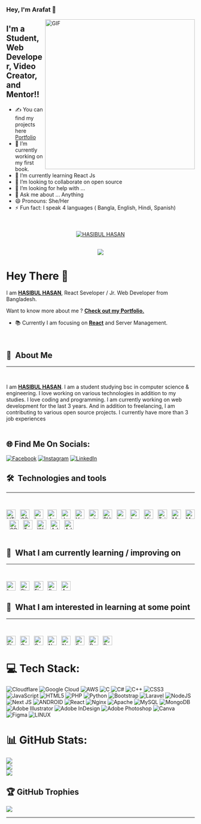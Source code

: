 ### Hey, I'm Arafat 👋

<img align="right" alt="GIF" src="https://raw.githubusercontent.com/arafathussendev/arafathussendev/main/images/coding.gif" width="400" height="auto" />

## I'm a Student, Web Developer, Video Creator, and Mentor!!


- ✍ You can find my projects here [Portfolio](https://arafathussen.com)
- 🔭 I’m currently working on my first book.
- 🌱 I’m currently learning React Js
- 👯 I’m looking to collaborate on open source
- 🤔 I’m looking for help with ...
- 💬 Ask me about ... Anything
- 😄 Pronouns: She/Her
- ⚡ Fun fact: I speak 4 languages ( Bangla, English, Hindi, Spanish)

</br>
</br>
<a href="https://iqbalhasan.dev" traget="blank">
<center><span style="background:white;" >
<img title="iqbalhasan.dev" src="image/logo.png" alt="HASIBUL HASAN"  style="background:white;"  >
</span>
</br>
</br>

[![](https://visitcount.itsvg.in/api?id=hasibul-af&icon=0&color=0)](https://visitcount.itsvg.in)

</center>
</a>

# Hey There 👋

I am [**HASIBUL HASAN**](https://advarten.com), React Seveloper / Jr. Web Developer from Bangladesh. 

Want to know more about me ? [**Check out my Portfolio.**](https://advarten.com)

- 📚 Currently I am focusing on [**React**]([https://laravel.com](https://react.dev/)) and Server Management.

<br/>

## 🤔  About Me

<hr/>
<br>

I am [**HASIBUL HASAN**](https://advarten.com). I am a student studying bsc in computer science & engineering. I love working on various technologies in addition to my studies. I love coding and programming. I am currently working on web development for the last 3 years. And in addition to freelancing, I am contributing to various open source projects. I currently have more than 3 job experiences
<br/>
<br/>

## 🌐 Find Me On Socials:
[![Facebook](https://img.shields.io/badge/Facebook-%231877F2.svg?logo=Facebook&logoColor=white)](https://facebook.com/hasibul.af) [![Instagram](https://img.shields.io/badge/Instagram-%23E4405F.svg?logo=Instagram&logoColor=white)](https://instagram.com/hasibul.af) [![LinkedIn](https://img.shields.io/badge/LinkedIn-%230077B5.svg?logo=linkedin&logoColor=white)](https://linkedin.com/in/in/hasibul-af) 

## 🛠  Technologies and tools

<hr/>
<br>
<a name="learning-now"></a>

[<img src="https://img.shields.io/badge/HTML5-282C34?logo=html5&logoColor=E34F26" alt="HTML5 logo" title="HTML5" height="25" />][tech_tools_anchor]
&nbsp;
[<img src="https://img.shields.io/badge/CSS3-282C34?logo=css3&logoColor=1572B6" alt="CSS3 logo" title="CSS3" height="25" />][tech_tools_anchor]
&nbsp;
[<img src="https://img.shields.io/badge/Botstrap-282C34?logo=bootstrap&logoColor=6F0FF4" alt="bootstrap logo" title="Bootstrap" height="25" />][tech_tools_anchor]
&nbsp;
[<img src="https://img.shields.io/badge/JavaScript-282C34?logo=javascript&logoColor=F7DF1E" alt="JavaScript logo" title="JavaScript" height="25" />][tech_tools_anchor]
&nbsp;
[<img src="https://img.shields.io/badge/Jquery-282C34?logo=jquery&logoColor=11548A" alt="Jquery logo" title="Jquery" height="25" />][tech_tools_anchor]
&nbsp;
[<img src="https://img.shields.io/badge/Vue.js-282C34?logo=vue.js&logoColor=61DAFB" alt="Vue.js logo" title="Vue.js" height="25" />][tech_tools_anchor]
&nbsp;
[<img src="https://img.shields.io/badge/git-282C34?logo=git&logoColor=F05032" alt="git logo" title="git" height="25" />][tech_tools_anchor]
&nbsp;
[<img src="https://img.shields.io/badge/PHP-282C34?logo=php&logoColor=5F649F" alt="PHP logo" title="PHP" height="25" />][tech_tools_anchor]
&nbsp;
[<img src="https://img.shields.io/badge/Laravel-282C34?logo=laravel&logoColor=C43129" alt="Laravel logo" title="Laravel" height="25" />][tech_tools_anchor]
&nbsp;
[<img src="https://img.shields.io/badge/Laravel-livewire-282C34?logo=laravel-livewire&logoColor=764ABC" alt="Laravel-livewire logo" title="Laravel-livewire" height="25" />][tech_tools_anchor]
&nbsp;
[<img src="https://img.shields.io/badge/VS Code-282C34?logo=visual-studio-code&logoColor=007ACC" alt="Visual Studio Code logo" title="Visual Studio Code" height="25" />][tech_tools_anchor]
&nbsp;
[<img src="https://img.shields.io/badge/Tailwind%20CSS-282C34?logo=tailwind-css&logoColor=38B2AC" alt="Tailwind CSS logo" title="Tailwind CSS" height="25" />][tech_tools_anchor]
&nbsp;
[<img src="https://img.shields.io/badge/MongoDB-282C34?logo=mongodb&logoColor=47A248" alt="MongoDB logo" title="MongoDB" height="25" />][tech_tools_anchor]
&nbsp;
[<img src="https://img.shields.io/badge/MYSQL-282C34?logo=mysql&logoColor=FFBA66" alt="MYSQL logo" title="MYSQL" height="25" />][tech_tools_anchor]
&nbsp;
[<img src="https://img.shields.io/badge/SQLite-282C34?logo=sqlite&logoColor=1887CD" alt="SQLite logo" title="SQLite" height="25" />][tech_tools_anchor]
&nbsp;
[<img src="https://img.shields.io/badge/Twilio-282C34?logo=twilio&logoColor=E52C42" alt="Twilio logo" title="Twilio" height="25" />][tech_tools_anchor]
&nbsp;
[<img src="https://img.shields.io/badge/Windows-282C34?logo=windows&logoColor=046FC9" alt="Windows logo" title="Windows" height="25" />][tech_tools_anchor]
&nbsp;
[<img src="https://img.shields.io/badge/Adobe Photoshop-282C34?logo=adobe-photoshop&logoColor=37AAFF" alt="Adobe Photoshop logo" title="Adobe Photoshop" height="25" />][tech_tools_anchor]
&nbsp;
[<img src="https://img.shields.io/badge/Adobe Illustrator-282C34?logo=adobe-illustrator&logoColor=#FC9803" alt="Adobe Illustrator logo" title="Adobe Illustrator" height="25" />][tech_tools_anchor]
&nbsp;
<br/>
<br/>
<a name="learning-next"></a>

## 📖  What I am currently learning / improving on

<hr/>
<br>

[<img src="https://img.shields.io/badge/Laravel-282C34?logo=laravel&logoColor=C43129" alt="Laravel logo" title="Laravel" height="25" />][learning_now_anchor]
&nbsp;
[<img src="https://img.shields.io/badge/Stripe-282C34?logo=Stripe&logoColor=564FD0" alt="Stripe logo" title="Stripe" height="25" />][learning_now_anchor]
&nbsp;
[<img src="https://img.shields.io/badge/Firebase-282C34?logo=firebase&logoColor=FFCA28" alt="Firebase logo" title="Firebase" height="25" />][learning_now_anchor]
&nbsp;
[<img src="https://img.shields.io/badge/Flutter-282C34?logo=flutter&logoColor=02569B" alt="flutter logo" title="flutter" height="25" />][learning_next_anchor]
&nbsp;
[<img src="https://img.shields.io/badge/Android-282C34?logo=Android&logoColor=3BD982" alt="Android logo" title="Android" height="25" />][learning_next_anchor]
&nbsp;

## 👾  What I am interested in learning at some point

<hr/>
<br>

[<img src="https://img.shields.io/badge/Flutter-282C34?logo=flutter&logoColor=02569B" alt="Flutter logo" title="Flutter" height="25" />][learning_next_anchor]
&nbsp;
[<img src="https://img.shields.io/badge/GraphQL-282C34?logo=graphql&logoColor=E10098" alt="GraphQL logo" title="GraphQL" height="25" />][learning_next_anchor]
&nbsp;
[<img src="https://img.shields.io/badge/Sass-282C34?logo=sass&logoColor=CC6699" alt="Sass logo" title="Sass" height="25" />][learning_next_anchor]
&nbsp;
[<img src="https://img.shields.io/badge/Node.js-282C34?logo=node.js&logoColor=339933" alt="Node.js logo" title="Node.js" height="25" />][learning_next_anchor]
&nbsp;
[<img src="https://img.shields.io/badge/Next.js-282C34?logo=next.js&logoColor=FFFFFF" alt="Next.js logo" title="Next.js" height="25" />][learning_next_anchor]
&nbsp;
[<img src="https://img.shields.io/badge/Express-282C34?logo=express&logoColor=FFFFFF" alt="Express.js logo" title="Express.js" height="25" />][learning_next_anchor]
&nbsp;
[<img src="https://img.shields.io/badge/React-282C34?logo=React&logoColor=64DEFB" alt="React logo" title="React" height="25" />][learning_next_anchor]
&nbsp;
[<img src="https://img.shields.io/badge/Python-282C34?logo=python&logoColor=3A789D" alt="Python logo" title="Python" height="25" />][learning_next_anchor]
&nbsp;

[tech_tools_anchor]: #iqbalhasandev--
[learning_now_anchor]: #learning-now
[learning_next_anchor]: #learning-next

# 💻 Tech Stack:
![Cloudflare](https://img.shields.io/badge/Cloudflare-F38020?style=for-the-badge&logo=Cloudflare&logoColor=white) ![Google Cloud](https://img.shields.io/badge/Google%20Cloud-%234285F4.svg?style=for-the-badge&logo=google-cloud&logoColor=white) ![AWS](https://img.shields.io/badge/AWS-%23FF9900.svg?style=for-the-badge&logo=amazon-aws&logoColor=white) ![C](https://img.shields.io/badge/c-%2300599C.svg?style=for-the-badge&logo=c&logoColor=white) ![C#](https://img.shields.io/badge/c%23-%23239120.svg?style=for-the-badge&logo=c-sharp&logoColor=white) ![C++](https://img.shields.io/badge/c++-%2300599C.svg?style=for-the-badge&logo=c%2B%2B&logoColor=white) ![CSS3](https://img.shields.io/badge/css3-%231572B6.svg?style=for-the-badge&logo=css3&logoColor=white) ![JavaScript](https://img.shields.io/badge/javascript-%23323330.svg?style=for-the-badge&logo=javascript&logoColor=%23F7DF1E) ![HTML5](https://img.shields.io/badge/html5-%23E34F26.svg?style=for-the-badge&logo=html5&logoColor=white) ![PHP](https://img.shields.io/badge/php-%23777BB4.svg?style=for-the-badge&logo=php&logoColor=white) ![Python](https://img.shields.io/badge/python-3670A0?style=for-the-badge&logo=python&logoColor=ffdd54) ![Bootstrap](https://img.shields.io/badge/bootstrap-%23563D7C.svg?style=for-the-badge&logo=bootstrap&logoColor=white) ![Laravel](https://img.shields.io/badge/laravel-%23FF2D20.svg?style=for-the-badge&logo=laravel&logoColor=white) ![NodeJS](https://img.shields.io/badge/node.js-6DA55F?style=for-the-badge&logo=node.js&logoColor=white) ![Next JS](https://img.shields.io/badge/Next-black?style=for-the-badge&logo=next.js&logoColor=white) ![ANDROID](https://img.shields.io/badge/android-%2320232a.svg?style=for-the-badge&logo=android&logoColor=%a4c639) ![React](https://img.shields.io/badge/react-%2320232a.svg?style=for-the-badge&logo=react&logoColor=%2361DAFB) ![Nginx](https://img.shields.io/badge/nginx-%23009639.svg?style=for-the-badge&logo=nginx&logoColor=white) ![Apache](https://img.shields.io/badge/apache-%23D42029.svg?style=for-the-badge&logo=apache&logoColor=white) ![MySQL](https://img.shields.io/badge/mysql-%2300f.svg?style=for-the-badge&logo=mysql&logoColor=white) ![MongoDB](https://img.shields.io/badge/MongoDB-%234ea94b.svg?style=for-the-badge&logo=mongodb&logoColor=white) ![Adobe Illustrator](https://img.shields.io/badge/adobeillustrator-%23FF9A00.svg?style=for-the-badge&logo=adobeillustrator&logoColor=white) ![Adobe InDesign](https://img.shields.io/badge/Adobe%20InDesign-49021F?style=for-the-badge&logo=adobeindesign&logoColor=white) ![Adobe Photoshop](https://img.shields.io/badge/adobephotoshop-%2331A8FF.svg?style=for-the-badge&logo=adobephotoshop&logoColor=white) ![Canva](https://img.shields.io/badge/Canva-%2300C4CC.svg?style=for-the-badge&logo=Canva&logoColor=white) 	![Figma](https://img.shields.io/badge/figma-%23F24E1E.svg?style=for-the-badge&logo=figma&logoColor=white) ![LINUX](https://img.shields.io/badge/Linux-FCC624?style=for-the-badge&logo=linux&logoColor=black)

# 📊 GitHub Stats:
![](https://github-readme-stats.vercel.app/api?username=hasibul-af&theme=dark&hide_border=false&include_all_commits=false&count_private=false)<br/>
![](https://github-readme-streak-stats.herokuapp.com/?user=hasibul-af&theme=dark&hide_border=false)<br/>
![](https://github-readme-stats.vercel.app/api/top-langs/?username=hasibul-af&theme=dark&hide_border=false&include_all_commits=false&count_private=false&layout=compact)

## 🏆 GitHub Trophies
![](https://github-profile-trophy.vercel.app/?username=hasibul-af&theme=radical&no-frame=false&no-bg=true&margin-w=4)

---

<!-- Proudly created with GPRM ( https://gprm.itsvg.in ) -->
